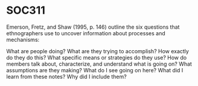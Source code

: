 # SOC311
Emerson, Fretz, and Shaw (1995, p. 146) outline the six questions that ethnographers use to uncover information about processes and mechanisms:

What are people doing? What are they trying to accomplish?
How exactly do they do this? What specific means or strategies do they use?
How do members talk about, characterize, and understand what is going on?
What assumptions are they making?
What do I see going on here? What did I learn from these notes?
Why did I include them?

